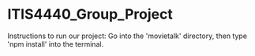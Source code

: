 # ITIS4440_Group_Project
Instructions to run our project:
Go into the 'movietalk' directory, then type 'npm install' into the terminal.
